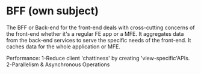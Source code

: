 # BFF (own subject)
The BFF or Back-end for the front-end deals with cross-cutting concerns of the front-end whether it's a regular FE app or a MFE. It aggregates data from the back-end services to serve the specific needs of the front-end. It caches data for the whole application or MFE.

Performance:
1-Reduce client 'chattiness' by creating 'view-specific'APIs.
2-Parallelism & Asynchronous Operations

    